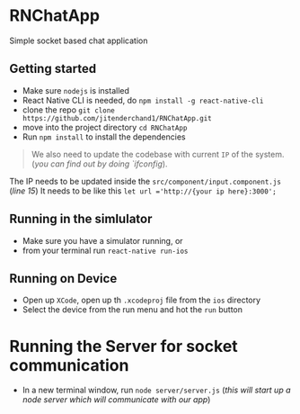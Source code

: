 # RNChatApp
Simple socket based chat application

## Getting started
* Make sure `nodejs` is installed
* React Native CLI is needed, do `npm install -g react-native-cli`
* clone the repo `git clone https://github.com/jitenderchand1/RNChatApp.git`
* move into the project directory `cd RNChatApp`
* Run `npm install` to install the dependencies

> We also need to update the codebase with current `IP` of the system. (_you can find out by doing `ifconfig_).

The IP needs to be updated inside the `src/component/input.component.js` (_line 15_)
It needs to be like this `let url ='http://{your ip here}:3000';`


## Running in the simlulator
* Make sure you have a simulator running, or
* from your terminal run `react-native run-ios`

## Running on Device
* Open up `XCode`, open up th `.xcodeproj` file from the `ios` directory
* Select the device from the run menu and hot the `run` button



# Running the Server for socket communication
* In a new terminal window, run `node server/server.js` (_this will start up a node server which will communicate with our app_)
